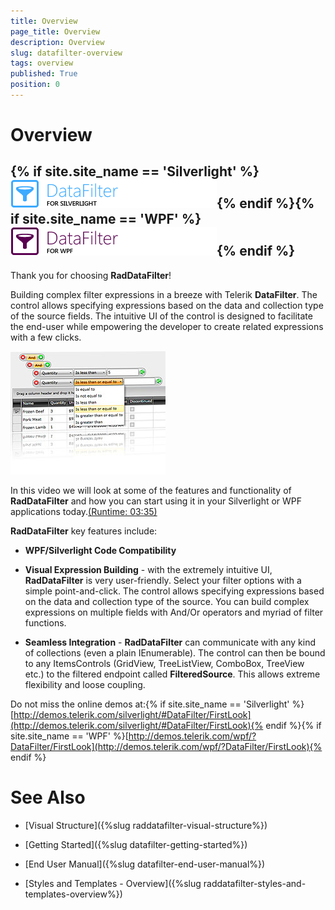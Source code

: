 ```yaml
---
title: Overview
page_title: Overview
description: Overview
slug: datafilter-overview
tags: overview
published: True
position: 0
---
```


# Overview



## {% if site.site_name == 'Silverlight' %}![](images/RadDataFilter_SL.png){% endif %}{% if site.site_name == 'WPF' %}![](images/RadDataFilter_WPF.png){% endif %}

Thank you for choosing __RadDataFilter__!
        

Building complex filter expressions in a breeze with Telerik __DataFilter__. The control allows specifying expressions based on the data and collection type of the source fields. The intuitive UI of the control is designed to facilitate the end-user while empowering the developer to create related expressions with a few clicks.
        
![](images/datafilter_overview.jpg)

In this video we will look at some of the features and functionality of __RadDataFilter__ and how you can start using it in your Silverlight or WPF applications today.[(Runtime: 03:35)](http://tv.telerik.com/watch/silverlight/introduction-to-raddatafilter)

__RadDataFilter__ key features include:
        

* __WPF/Silverlight Code Compatibility__

* __Visual Expression Building__ - with the extremely intuitive UI, __RadDataFilter__ is very user-friendly. Select your filter options with a simple point-and-click. The control allows specifying expressions based on the data and collection type of the source. You can build complex expressions on multiple fields with And/Or operators and myriad of filter functions.
            

* __Seamless Integration__ - __RadDataFilter__ can communicate with any kind of collections (even a plain IEnumerable). The control can then be bound to any ItemsControls (GridView, TreeListView, ComboBox, TreeView etc.) to the filtered endpoint called __FilteredSource__. This allows extreme flexibility and loose coupling.
            

Do not miss the online demos at:{% if site.site_name == 'Silverlight' %}[http://demos.telerik.com/silverlight/#DataFilter/FirstLook](http://demos.telerik.com/silverlight/#DataFilter/FirstLook){% endif %}{% if site.site_name == 'WPF' %}[http://demos.telerik.com/wpf/?DataFilter/FirstLook](http://demos.telerik.com/wpf/?DataFilter/FirstLook){% endif %}

# See Also

 * [Visual Structure]({%slug raddatafilter-visual-structure%})

 * [Getting Started]({%slug datafilter-getting-started%})

 * [End User Manual]({%slug datafilter-end-user-manual%})

 * [Styles and Templates - Overview]({%slug raddatafilter-styles-and-templates-overview%})
